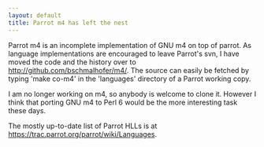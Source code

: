 ```yaml
---
layout: default
title: Parrot m4 has left the nest
---
```


Parrot m4 is an incomplete implementation of GNU m4 on top of parrot. As language implementations are encouraged to leave Parrot's svn, I have moved the code and the history over to <a href="http://github.com/bschmalhofer/m4/" rel="nofollow">http://github.com/bschmalhofer/m4/</a>. The source can easily be fetched by typing 'make co-m4' in the 'languages' directory of a Parrot working copy.

I am no longer working on m4, so anybody is welcome to clone it. However I think that porting GNU m4 to Perl 6 would be the more interesting task these days.

The mostly up-to-date list of Parrot HLLs is at
<a href="https://trac.parrot.org/parrot/wiki/Languages" rel="nofollow">https://trac.parrot.org/parrot/wiki/Languages</a>.

